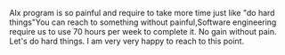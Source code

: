 Alx program is so painful and require to take more time just like "do hard things"You can reach to something without painful,Software engineering require us to use 70 hours per week to complete it. No gain without pain. Let's do hard things. I am very very happy to reach to this point.
